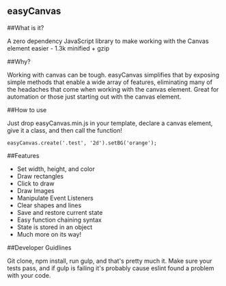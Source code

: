 
easyCanvas
----------

##What is it?

A zero dependency JavaScript library to make working with the Canvas element easier - 1.3k minified + gzip

##Why?
 
Working with canvas can be tough. easyCanvas simplifies that by exposing simple methods that enable a wide array of features, eliminating many of the headaches that come when working with the canvas element. Great for automation or those just starting out with the canvas element.

##How to use

Just drop easyCanvas.min.js in your template, declare a canvas element, give it a class, and then call the function!

`easyCanvas.create('.test', '2d').setBG('orange');`

##Features
 - Set width, height, and color
 - Draw rectangles
 - Click to draw
 - Draw Images
 - Manipulate Event Listeners
 - Clear shapes and lines
 - Save and restore current state
 - Easy function chaining syntax
 - State is stored in an object
 - Much more on its way!

##Developer Guidlines

Git clone, npm install, run gulp, and that's pretty much it. Make sure your tests pass, and if gulp is failing it's probably cause eslint found a problem with your code.

